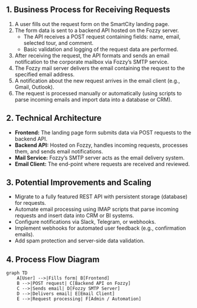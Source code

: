 ## 1. Business Process for Receiving Requests 

1. A user fills out the request form on the SmartCity landing page.
2. The form data is sent to a backend API hosted on the Fozzy server.
   - The API receives a POST request containing fields: name, email, selected tour, and comment.
   - Basic validation and logging of the request data are performed.
3. After receiving the request, the API formats and sends an email notification to the corporate mailbox via Fozzy’s SMTP service.
4. The Fozzy mail server delivers the email containing the request to the specified email address.
5. A notification about the new request arrives in the email client (e.g., Gmail, Outlook).
6. The request is processed manually or automatically (using scripts to parse incoming emails and import data into a database or CRM).


## 2. Technical Architecture

- **Frontend:** The landing page form submits data via POST requests to the backend API.
- **Backend API:** Hosted on Fozzy, handles incoming requests, processes them, and sends email notifications.
- **Mail Service:** Fozzy’s SMTP server acts as the email delivery system.
- **Email Client:** The end-point where requests are received and reviewed.


## 3. Potential Improvements and Scaling

- Migrate to a fully featured REST API with persistent storage (database) for requests.
- Automate email processing using IMAP scripts that parse incoming requests and insert data into CRM or BI systems.
- Configure notifications via Slack, Telegram, or webhooks.
- Implement webhooks for automated user feedback (e.g., confirmation emails).
- Add spam protection and server-side data validation.


## 4. Process Flow Diagram

```mermaid
graph TD
    A[User] -->|Fills form| B[Frontend]
    B -->|POST request| C[Backend API on Fozzy]
    C -->|Sends email| D[Fozzy SMTP Server]
    D -->|Delivers email| E[Email Client]
    E -->|Request processing| F[Admin / Automation]
